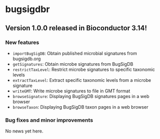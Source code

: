# bugsigdbr 

## Version 1.0.0 released in Bioconductor 3.14!

### New features

* `importBugSigDB`: Obtain published microbial signatures from bugsigdb.org
* `getSignatures`: Obtain microbe signatures from BugSigDB
* `restrictTaxLevel`: Restrict microbe signatures to specific taxonomic levels
* `extractTaxLevel`: Extract specific taxonomic levels from a microbe signature
* `writeGMT`: Write microbe signatures to file in GMT format
* `browseSignature`:  Displaying BugSigDB signatures pages in a web browser
* `browseTaxon`: Displaying BugSigDB taxon pages in a web browser

### Bug fixes and minor improvements

No news yet here.

